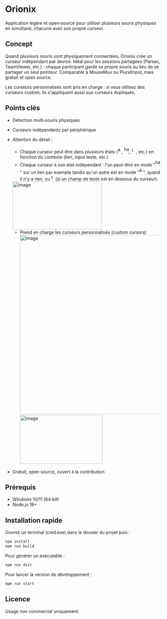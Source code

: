 # Orionix

Application légère et open‑source pour utiliser plusieurs souris physiques en simultané, chacune avec son propre curseur.

## Concept

Quand plusieurs souris sont physiquement connectées, Orionix crée un curseur indépendant par device. Idéal pour les sessions partagées (Parsec, TeamViewer, etc.) : chaque participant garde sa propre souris au lieu de se partager un seul pointeur. Comparable à MouseMux ou PluralInput, mais gratuit et open source.

Les curseurs personnalisés sont pris en charge : si vous utilisez des curseurs custom, ils s'appliquent aussi aux curseurs dupliqués.

## Points clés

- Détection multi‑souris physiques
- Curseurs indépendants par périphérique
- Attention du détail :

  - Chaque curseur peut être dans plusieurs états (<img width="12" height="21" alt="arrow" src="https://github.com/user-attachments/assets/7afdddfc-934c-417f-b2e1-ccab4b05452e" />, <img width="17" height="22" alt="hand" src="https://github.com/user-attachments/assets/d2789995-3cb7-426b-83be-67d852277914" />, <img width="9" height="18" alt="text_1" src="https://github.com/user-attachments/assets/b3b63097-7fbc-4470-a546-89d5ecfb26ac" /> , etc.) en fonction du contexte (lien, input texte, etc.)
  - Chaque curseur à son état indépendant : l'un peut-être en mode "<img width="17" height="22" alt="hand" src="https://github.com/user-attachments/assets/d2789995-3cb7-426b-83be-67d852277914" />" sur un lien par exemple tandis qu'un autre est en mode "<img width="12" height="21" alt="arrow" src="https://github.com/user-attachments/assets/7afdddfc-934c-417f-b2e1-ccab4b05452e" />", quand il n'y a rien, ou <img width="9" height="18" alt="text_1" src="https://github.com/user-attachments/assets/b3b63097-7fbc-4470-a546-89d5ecfb26ac" /> (si un champ de texte est en dessous du curseur).

  <img width="286" height="154" alt="image" src="https://github.com/user-attachments/assets/cb1cf40a-f2fc-4ccc-aea6-8603f1a63ad9" />

  - Prend en charge les curseurs personnalisés (custom cursors)
    <img width="645" height="574" alt="image" src="https://github.com/user-attachments/assets/8ae3b5f8-b9b4-459d-b3e5-e562a3be84b9" />
    <img width="265" height="156" alt="image" src="https://github.com/user-attachments/assets/73753c40-ee06-4f4b-a2d2-ac9eb49b550d" />

- Gratuit, open source, ouvert à la contribution

## Prérequis

- Windows 10/11 (64‑bit)
- Node.js 18+

## Installation rapide

Ouvrez un terminal (cmd.exe) dans le dossier du projet puis :

```bat
npm install
npm run build
```

Pour générer un exécutable :

```bat
npm run dist
```

Pour lancer la version de développement :

```bat
npm run start
```

## Licence

Usage non commercial uniquement.
